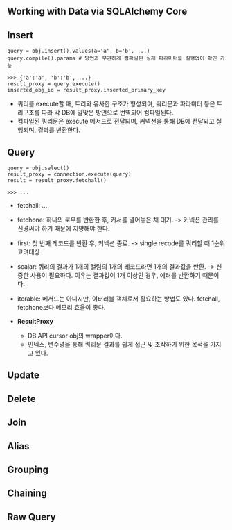 Working with Data via SQLAlchemy Core
-

Insert
-
```
query = obj.insert().values(a='a', b='b', ...)
query.compile().params # 방언과 무관하게 컴파일된 실제 파라미터를 실행없이 확인 가능

>>> {'a':'a', 'b':'b', ...}
result_proxy = query.execute()
inserted_obj_id = result_proxy.inserted_primary_key 
```
- 쿼리를 execute할 때, 트리와 유사한 구조가 형성되며, 쿼리문과 파라미터 등은 트리구조를 따라 각 DB에 알맞은 방언으로 번역되어 컴파일된다.
- 컴파일된 쿼리문은 execute 메서드로 전달되며, 커넥션을 통해 DB에 전달되고 실행되며, 결과를 반환한다.


Query
-
```
query = obj.select()
result_proxy = connection.execute(query)
result = result_proxy.fetchall()

>>> ...
```
- fetchall: ...
- fetchone: 하나의 로우를 반환한 후, 커서를 열어놓은 채 대기. -> 커넥션 관리를 신경써야 하기 때문에 지양해야 한다.
- first: 첫 번째 레코드를 반환 후, 커넥션 종료. -> single recode를 쿼리할 때 1순위 고려대상
- scalar: 쿼리의 결과가 1개의 컬럼의 1개의 레코드라면 1개의 결과값을 반환. -> 신중한 사용이 필요하다. 이유는 결과값이 1개 이상인 경우, 에러를 반환하기 때문이다.
- iterable: 메서드는 아니지만, 이터러블 객체로서 활요하는 방법도 있다. fetchall, fetchone보다 메모리 효율이 좋다.


- **ResultProxy**
  - DB API cursor obj의 wrapper이다.
  - 인덱스, 변수명을 통해 쿼리문 결과를 쉽게 접근 및 조작하기 위한 목적을 가지고 있다.

Update
-

Delete
-

Join
-

Alias
-

Grouping
-

Chaining
-

Raw Query
-
